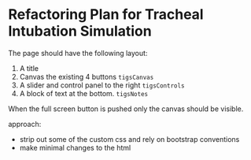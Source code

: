 # Refactoring Plan for Tracheal Intubation Simulation

The page should have the following layout:
1. A title
2. Canvas the existing 4 buttons `tigsCanvas`
3. A slider and control panel to the right `tigsControls`
4. A block of text at the bottom. `tigsNotes`

When the full screen button is pushed only the canvas should be visible.

approach:

- strip out some of the custom css and rely on bootstrap conventions
- make minimal changes to the html

